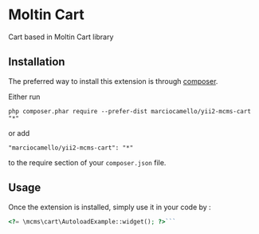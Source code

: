 Moltin Cart
===========
Cart based in Moltin Cart library

Installation
------------

The preferred way to install this extension is through [composer](http://getcomposer.org/download/).

Either run

```
php composer.phar require --prefer-dist marciocamello/yii2-mcms-cart "*"
```

or add

```
"marciocamello/yii2-mcms-cart": "*"
```

to the require section of your `composer.json` file.


Usage
-----

Once the extension is installed, simply use it in your code by  :

```php
<?= \mcms\cart\AutoloadExample::widget(); ?>```
